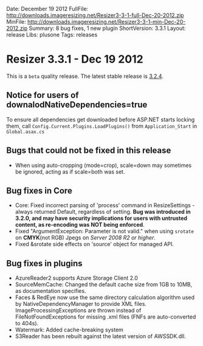 Date: December 19 2012
FullFile: http://downloads.imageresizing.net/Resizer3-3-1-full-Dec-20-2012.zip
MinFile: http://downloads.imageresizing.net/Resizer3-3-1-min-Dec-20-2012.zip
Summary: 8 bug fixes, 1 new plugin
ShortVersion: 3.3.1
Layout: release
Libs: plusone
Tags: releases


# Resizer 3.3.1 -  Dec 19 2012

This is a `beta` quality release. The latest stable release is [3.2.4](/releases/3-2-4).

## Notice for users of downalodNativeDependencies=true

To ensure all dependencies get downloaded before ASP.NET starts locking them, call `Config.Current.Plugins.LoadPlugins()` from `Application_Start` in `Global.asax.cs` 


## Bugs that could not be fixed in this release

* When using auto-cropping (mode=crop), scale=down may sometimes be ignored, acting as if scale=both was set.


## Bug fixes in Core

* Core: Fixed incorrect parsing of 'process' command in ResizeSettings - always returned Default, regardless of setting. **Bug was introduced in 3.2.0, and may have security implications for users with untrusted content, as re-encoding was NOT being enforced**.
* Fixed "ArgumentException: Parameter is not valid." when using  `srotate` on **CMYK**(not RGB) Jpegs on *Server 2008 R2 or higher*.
* Fixed &srotate side effects on 'source' object for managed API. 


## Bug fixes in plugins

* AzureReader2 supports Azure Storage Client 2.0
* SourceMemCache: Changed the default cache size from 1GB to 10MB, as documentation specifies.
* Faces & RedEye now use the same directory calculation algorithm used by NativeDependencyManager to provide XML files. ImageProcessingExceptions are thrown instead of FileNotFoundExceptions for missing .xml files (FNFs are auto-converted to 404s).
* Watermark: Added cache-breaking system
* S3Reader has been rebuilt against the latest version of AWSSDK.dll.

